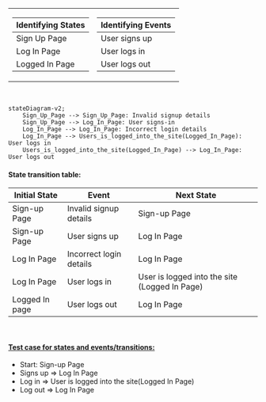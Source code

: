 <table>
<tr><td>

|  Identifying States |         
|---|
|  Sign Up Page |
|  Log In Page |
|  Logged In Page |

</td><td>

|  Identifying Events |
|---|
|  User signs up |
|  User logs in |
|  User logs out |

</td></tr> </table>

<br>

```mermaid
stateDiagram-v2;
    Sign_Up_Page --> Sign_Up_Page: Invalid signup details
    Sign_Up_Page --> Log_In_Page: User signs-in
    Log_In_Page --> Log_In_Page: Incorrect login details
    Log_In_Page --> Users_is_logged_into_the_site(Logged_In_Page): User logs in
    Users_is_logged_into_the_site(Logged_In_Page) --> Log_In_Page: User logs out
```


####  State transition table:

|  Initial State | Event  | Next State  |
|---|---|---|
|  Sign-up Page |  Invalid signup details | Sign-up Page  |
|  Sign-up Page |  User signs up | Log In Page  |
|  Log In Page |  Incorrect login details | Log In Page  |
|  Log In Page |  User logs in |  User is logged into the site (Logged In Page) |
|  Logged In page | User logs out  | Log In Page  |

<br>

#### <u>Test case for states and events/transitions:</u>
* Start: Sign-up Page
* Signs up => Log In Page
* Log in => User is logged into the site(Logged In Page)
* Log out => Log In Page


